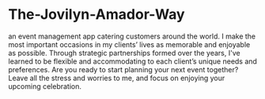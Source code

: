 # The-Jovilyn-Amador-Way
an event management app catering customers around the world.
I make the most important occasions in my clients’ lives as memorable and enjoyable as possible. Through strategic partnerships formed over the years, I've  learned to be flexible and accommodating to each client’s unique needs and preferences. Are you ready to start planning your next event together? Leave all the stress and worries to me, and focus on enjoying your upcoming celebration.
